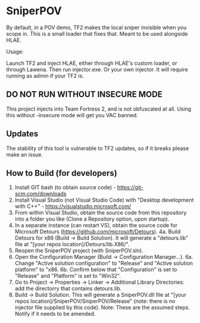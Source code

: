 # SniperPOV


By default, in a POV demo, TF2 makes the local sniper invisible when you scope in. This is a small loader that fixes that. 
Meant to be used alongside HLAE.

Usage: 

Launch TF2 and inject HLAE, either through HLAE's custom loader, or through Lawena. Then run injector.exe. Or your own injector.
It will require running as admin if your TF2 is.

## DO NOT RUN WITHOUT INSECURE MODE

This project injects into Team Fortress 2, and is not obfuscated at all. 
Using this without -insecure mode will get you VAC banned. 

## Updates

The stability of this tool is vulnerable to TF2 updates, so if it breaks please make an issue.

## How to Build (for developers)
1. Install GIT bash (to obtain source code) - https://git-scm.com/downloads
2. Install Visual Studio (not Visual Studio Code) with "Desktop development with C++" - https://visualstudio.microsoft.com/
3. From within Visual Studio, obtain the source code from this repository into a folder you like (Clone a Repository option, upon startup).
4. In a separate instance (can restart VS), obtain the source code for Microsoft Detours (https://github.com/microsoft/Detours).
4a. Build Detours for x86 (Build -> Build Solution). It will generate a "detours.lib" file at "[your repos location]/Detours/lib.X86/".
5. Reopen the SniperPOV project (with SniperPOV.sln).
6. Open the Configuration Manager (Build -> Configuration Manager...).
6a. Change "Active solution configuration" to "Release" and "Active solution platform" to "x86.
6b. Confirm below that "Configuration" is set to "Release" and "Platform" is set to "Win32". 
7. Go to Project -> Properties -> Linker -> Additional Library Directories: add the directorry that contains detours.lib.
8. Build -> Build Solution. This will generate a SniperPOV.dll file at "[your repos location]/SniperPOV/SniperPOV/Release" (note: there is no injector file supplied by this code).
Note: These are the assumed steps. Notify if it needs to be amended.
